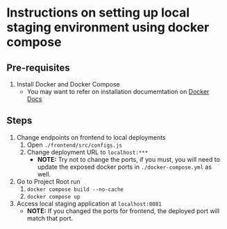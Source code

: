 # Instructions on setting up local staging environment using docker compose

## Pre-requisites
1. Install Docker and Docker Compose
   * You may want to refer on installation documemtation on [Docker Docs](https://docs.docker.com/get-docker/)

## Steps

1. Change endpoints on frontend to local deployments
   1. Open `./frontend/src/configs.js`
   2. Change deployment URL to `localhost:***`
      * <b>NOTE:</b> Try not to change the ports, if you must, you will need to update the exposed docker ports in `./docker-compose.yml` as well.
2. Go to Project Root run
   1.  `docker compose build --no-cache`
   2.  `docker compose up`
3. Access local staging application at `localhost:8081`
     * <b>NOTE:</b> If you changed the ports for frontend, the deployed port will match that port.
